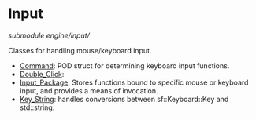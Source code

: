 # Input
*submodule*
*engine/input/*

Classes for handling mouse/keyboard input.

- [Command](command.md): POD struct for determining keyboard input functions.
- [Double_Click](double_click.md):
- [Input_Package](input_package.md): Stores functions bound to specific mouse or keyboard input, and provides a means of invocation.
- [Key_String](key_string.md): handles conversions between sf::Keyboard::Key and std::string.